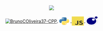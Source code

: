 <br>
<div align="center">
  <a href="https://github.com/BrunoCOliveira37">
  <img height="180em" src="https://github-readme-stats.vercel.app/api?username=BrunoCOliveira37&show_icons=true&theme=midnight-purple&include_all_commits=true&count_private=true"/>
</div>
<div align="center">
  <div style="display: inline_block"><br>
    <img align="center" alt="BrunoCOliveira37-CPP" height="30" width="40" src="https://raw.githubusercontent.com/devicons/devicon/master/icons/cpp/cpp-plain.svg">
    <img align="center" alt="BrunoCOliveira37-Python" height="30" width="40" src="https://raw.githubusercontent.com/devicons/devicon/master/icons/python/python-original.svg">
    <img align="center" alt="BrunoCOliveira37-Js" height="30" width="40" src="https://raw.githubusercontent.com/devicons/devicon/master/icons/javascript/javascript-original.svg">
    <img align="center" alt="BrunoCOliveira37-Lua" height="30" width="40" src="https://raw.githubusercontent.com/devicons/devicon/master/icons/lua/lua-original.svg">
</div>
